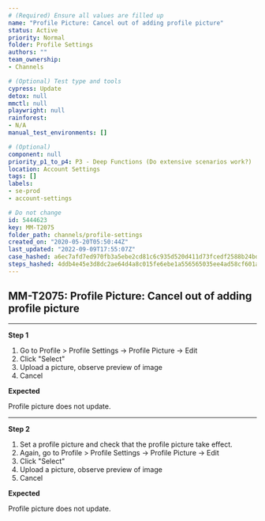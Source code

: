 ```yaml
---
# (Required) Ensure all values are filled up
name: "Profile Picture: Cancel out of adding profile picture"
status: Active
priority: Normal
folder: Profile Settings
authors: ""
team_ownership: 
- Channels

# (Optional) Test type and tools
cypress: Update
detox: null
mmctl: null
playwright: null
rainforest: 
- N/A
manual_test_environments: []

# (Optional)
component: null
priority_p1_to_p4: P3 - Deep Functions (Do extensive scenarios work?)
location: Account Settings
tags: []
labels: 
- se-prod
- account-settings

# Do not change
id: 5444623
key: MM-T2075
folder_path: channels/profile-settings
created_on: "2020-05-20T05:50:44Z"
last_updated: "2022-09-09T17:55:07Z"
case_hashed: a6ec7afd7ed970fb3a5ebe2cd81c6c935d520d411d73fcedf2588b24bd4efd6e979337e51f0b8d1f5660d9641999d9cf
steps_hashed: 4ddb4e45e3d8dc2ae64d4a8c015fe6ebe1a556565035ee4ad58cf601a043da886f0b2e98e96bd8e8e689873cc8a7c893
---
```


## MM-T2075: Profile Picture: Cancel out of adding profile picture

---

**Step 1**

1. Go to Profile > Profile Settings -> Profile Picture -> Edit
2. Click "Select"
3. Upload a picture, observe preview of image
4. Cancel

**Expected**

Profile picture does not update.

---

**Step 2**

1. Set a profile picture and check that the profile picture take effect.
2. Again, go to Profile > Profile Settings -> Profile Picture -> Edit
3. Click "Select"
4. Upload a picture, observe preview of image
5. Cancel

**Expected**

Profile picture does not update.
